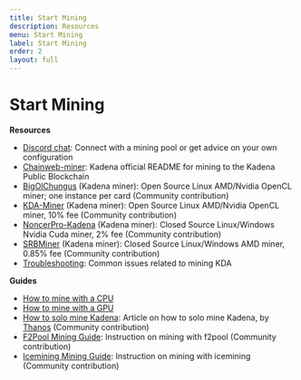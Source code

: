 ```yaml
---
title: Start Mining
description: Resources
menu: Start Mining
label: Start Mining
order: 2
layout: full
---
```


# Start Mining

**Resources**

- [Discord chat](https://discord.io/kadena): Connect with a mining pool or get
  advice on your own configuration
- [Chainweb-miner](https://github.com/kadena-io/chainweb-mining-client): Kadena
  official README for mining to the Kadena Public Blockchain
- [BigOlChungus](https://github.com/kadena-community/bigolchungus) (Kadena
  miner): Open Source Linux AMD/Nvidia OpenCL miner; one instance per card
  (Community contribution)
- [KDA-Miner](https://github.com/Jacoby6000/kda-miner/releases) (Kadena miner):
  Open Source Linux AMD/Nvidia OpenCL miner, 10% fee (Community contribution)
- [NoncerPro-Kadena](https://github.com/NoncerPro/Kadena) (Kadena miner): Closed
  Source Linux/Windows Nvidia Cuda miner, 2% fee (Community contribution)
- [SRBMiner](https://github.com/doktor83/SRBMiner-Multi) (Kadena miner): Closed
  Source Linux/Windows AMD miner, 0.85% fee (Community contribution)
- [Troubleshooting](https://kadena-io.github.io/kadena-docs/troubleshoot-chainweb):
  Common issues related to mining KDA

**Guides**

- [How to mine with a CPU](https://github.com/kadena-io/chainweb-mining-client)
- [How to mine with a GPU](https://github.com/kadena-io/chainweb-mining-client)
- [How to solo mine Kadena](https://medium.com/kadenacoin/how-to-mine-kadena-kda-c5fe1746c83d):
  Article on how to solo mine Kadena, by [Thanos](https://medium.com/@Thanos_42)
  (Community contribution)
- [F2Pool Mining Guide](https://blog.f2pool.com/en/mining-tutorial-en/kda_en):
  Instruction on mining with f2pool (Community contribution)
- [Icemining Mining Guide](https://medium.com/how-to-mine-on-icemining-pool/how-to-mine-kda-61e57545eced):
  Instruction on mining with icemining (Community contribution)
